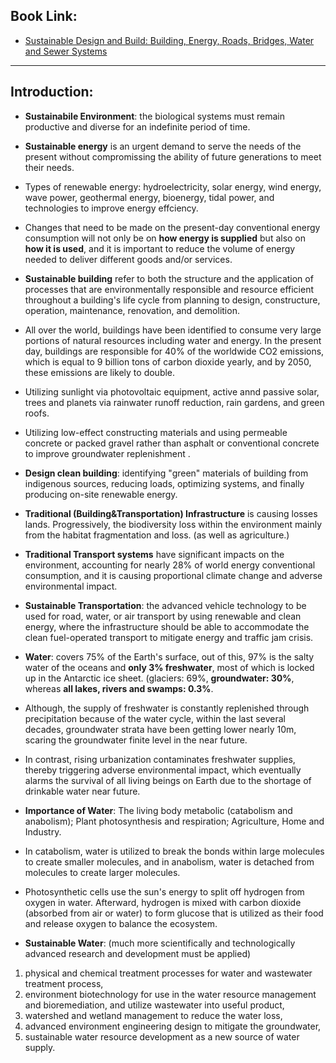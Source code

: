 ## Book Link: 
- [Sustainable Design and Build: Building, Energy, Roads, Bridges, Water and Sewer Systems](https://trid.trb.org/view/1583916) 
___________________________________ 

## Introduction: 
- **Sustainabile Environment**: the biological systems must remain productive and diverse for an indefinite period of time. 

- **Sustainable energy** is an urgent demand to serve the needs of the present without compromissing the ability of future generations to meet their needs. 
- Types of renewable energy: hydroelectricity, solar energy, wind energy, wave power, geothermal energy, bioenergy, tidal power, and technologies to improve energy effciency. 

- Changes that need to be made on the present-day conventional energy consumption will not only be on **how energy is supplied** but also on **how it is used**, and it is important to reduce the volume of energy needed to deliver different goods and/or services. 

- **Sustainable building** refer to both the structure and the application of processes that are environmentally responsible and resource efficient throughout a building's life cycle from planning to design, constructure, operation, maintenance, renovation, and demolition. 
- All over the world, buildings have been identified to consume very large portions of natural resources including water and energy. In the present day, buildings are responsible for 40% of the worldwide CO2 emissions, which is equal to 9 billion tons of carbon dioxide yearly, and by 2050, these emissions are likely to double. 
- Utilizing sunlight via photovoltaic equipment, active annd passive solar, trees and planets via rainwater runoff reduction, rain gardens, and green roofs. 
- Utilizing low-effect constructing materials and using permeable concrete or packed gravel rather than asphalt or conventional concrete to improve groundwater replenishment . 
- **Design clean building**: identifying "green" materials of building from indigenous sources, reducing loads, optimizing systems, and finally producing on-site renewable energy. 

- **Traditional (Building&Transportation) Infrastructure** is causing losses lands. Progressively, the biodiversity loss within the environment mainly from the habitat fragmentation and loss. (as well as agriculture.) 

- **Traditional Transport systems** have significant impacts on the environment, accounting for nearly 28% of world energy conventional consumption, and it is causing proportional climate change and adverse environmental impact. 

- **Sustainable Transportation**: the advanced vehicle technology to be used for road, water, or air transport by using renewable and clean energy, where the infrastructure should be able to accommodate the clean fuel-operated transport to mitigate energy and traffic jam crisis. 

- **Water**: covers 75% of the Earth's surface, out of this, 97% is the salty water of the oceans and **only 3% freshwater**, most of which is locked up in the Antarctic ice sheet. (glaciers: 69%, **groundwater: 30%**, whereas **all lakes, rivers and swamps: 0.3%**. 

- Although, the supply of freshwater is constantly replenished through precipitation because of the water cycle, within the last several decades, groundwater strata have been getting lower nearly 10m, scaring the groundwater finite level in the near future. 

- In contrast, rising urbanization contaminates freshwater supplies, thereby triggering adverse environmental impact, which eventually alarms the survival of all living beings on Earth due to the shortage of drinkable water near future. 

- **Importance of Water**: The living body metabolic (catabolism and anabolism); Plant photosynthesis and respiration; Agriculture, Home and Industry. 
- In catabolism, water is utilized to break the bonds within large molecules to create smaller molecules, and in anabolism, water is detached from molecules to create larger molecules. 
- Photosynthetic cells use the sun's energy to split off hydrogen from oxygen in water. Afterward, hydrogen is mixed with carbon dioxide (absorbed from air or water) to form glucose that is utilized as their food and release oxygen to balance the ecosystem. 

- **Sustainable Water**: (much more scientifically and technologically advanced research and development must be applied) 
1. physical and chemical treatment processes for water and wastewater treatment process, 
2. environment biotechnology for use in the water resource management and bioremediation, and utilize wastewater into useful product, 
3. watershed and wetland management to reduce the water loss, 
4. advanced environment engineering design to mitigate the groundwater, 
5. sustainable water resource development as a new source of water supply.  















